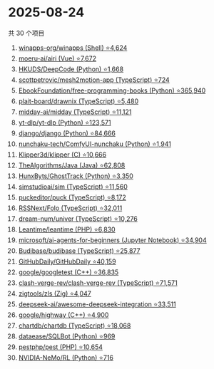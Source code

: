 # 2025-08-24

共 30 个项目

<!-- BEGIN GITHUB -->
<!-- 最后更新时间 2025-08-24 23:07:54 +0800 -->
1. [winapps-org/winapps (Shell) ⭐4,624](https://github.com/winapps-org/winapps)
1. [moeru-ai/airi (Vue) ⭐7,672](https://github.com/moeru-ai/airi)
1. [HKUDS/DeepCode (Python) ⭐1,668](https://github.com/HKUDS/DeepCode)
1. [scottpetrovic/mesh2motion-app (TypeScript) ⭐724](https://github.com/scottpetrovic/mesh2motion-app)
1. [EbookFoundation/free-programming-books (Python) ⭐365,940](https://github.com/EbookFoundation/free-programming-books)
1. [plait-board/drawnix (TypeScript) ⭐5,480](https://github.com/plait-board/drawnix)
1. [midday-ai/midday (TypeScript) ⭐11,121](https://github.com/midday-ai/midday)
1. [yt-dlp/yt-dlp (Python) ⭐123,571](https://github.com/yt-dlp/yt-dlp)
1. [django/django (Python) ⭐84,666](https://github.com/django/django)
1. [nunchaku-tech/ComfyUI-nunchaku (Python) ⭐1,941](https://github.com/nunchaku-tech/ComfyUI-nunchaku)
1. [Klipper3d/klipper (C) ⭐10,666](https://github.com/Klipper3d/klipper)
1. [TheAlgorithms/Java (Java) ⭐62,808](https://github.com/TheAlgorithms/Java)
1. [HunxByts/GhostTrack (Python) ⭐3,350](https://github.com/HunxByts/GhostTrack)
1. [simstudioai/sim (TypeScript) ⭐11,560](https://github.com/simstudioai/sim)
1. [puckeditor/puck (TypeScript) ⭐8,172](https://github.com/puckeditor/puck)
1. [RSSNext/Folo (TypeScript) ⭐32,011](https://github.com/RSSNext/Folo)
1. [dream-num/univer (TypeScript) ⭐10,276](https://github.com/dream-num/univer)
1. [Leantime/leantime (PHP) ⭐6,830](https://github.com/Leantime/leantime)
1. [microsoft/ai-agents-for-beginners (Jupyter Notebook) ⭐34,904](https://github.com/microsoft/ai-agents-for-beginners)
1. [Budibase/budibase (TypeScript) ⭐25,877](https://github.com/Budibase/budibase)
1. [GitHubDaily/GitHubDaily ⭐40,159](https://github.com/GitHubDaily/GitHubDaily)
1. [google/googletest (C++) ⭐36,835](https://github.com/google/googletest)
1. [clash-verge-rev/clash-verge-rev (TypeScript) ⭐71,571](https://github.com/clash-verge-rev/clash-verge-rev)
1. [zigtools/zls (Zig) ⭐4,047](https://github.com/zigtools/zls)
1. [deepseek-ai/awesome-deepseek-integration ⭐33,511](https://github.com/deepseek-ai/awesome-deepseek-integration)
1. [google/highway (C++) ⭐4,900](https://github.com/google/highway)
1. [chartdb/chartdb (TypeScript) ⭐18,068](https://github.com/chartdb/chartdb)
1. [dataease/SQLBot (Python) ⭐969](https://github.com/dataease/SQLBot)
1. [pestphp/pest (PHP) ⭐10,654](https://github.com/pestphp/pest)
1. [NVIDIA-NeMo/RL (Python) ⭐716](https://github.com/NVIDIA-NeMo/RL)
<!-- END GITHUB -->